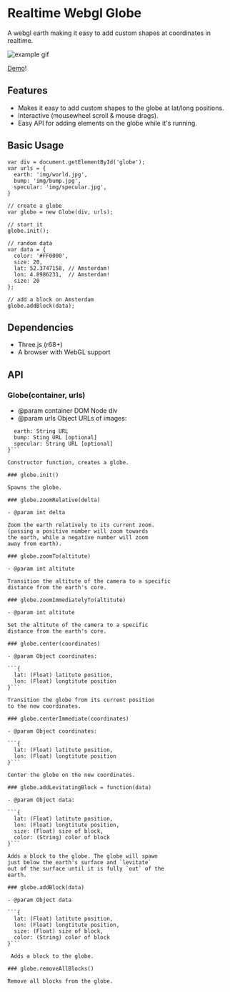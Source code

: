 # Realtime Webgl Globe

A webgl earth making it easy to add custom shapes at coordinates in realtime.

![example gif](http://mikevanrossum.nl/stuff/realtime-bitcoin-globe/realtime-globe.gif)

[Demo](http://mikevanrossum.nl/stuff/realtime-bitcoin-globe/example.html)!

## Features

- Makes it easy to add custom shapes to the globe at lat/long positions.
- Interactive (mousewheel scroll & mouse drags).
- Easy API for adding elements on the globe while it's running.

## Basic Usage

    var div = document.getElementById('globe');
    var urls = {
      earth: 'img/world.jpg',
      bump: 'img/bump.jpg',
      specular: 'img/specular.jpg',
    }

    // create a globe
    var globe = new Globe(div, urls);

    // start it
    globe.init();

    // random data
    var data = {
      color: '#FF0000',
      size: 20,
      lat: 52.3747158, // Amsterdam!
      lon: 4.8986231,  // Amsterdam!
      size: 20
    };

    // add a block on Amsterdam
    globe.addBlock(data);

## Dependencies

- Three.js (r68+)
- A browser with WebGL support

## API

### Globe(container, urls)

- @param container DOM Node div
- @param urls Object URLs of images:

```{
  earth: String URL
  bump: Sting URL [optional]
  specular: String URL [optional]
}```

Constructor function, creates a globe.

### globe.init()

Spawns the globe.

### globe.zoomRelative(delta)

- @param int delta

Zoom the earth relatively to its current zoom.
(passing a positive number will zoom towards
the earth, while a negative number will zoom 
away from earth).

### globe.zoomTo(altitute)

- @param int altitute

Transition the altitute of the camera to a specific
distance from the earth's core.

### globe.zoomImmediatelyTo(altitute)

- @param int altitute

Set the altitute of the camera to a specific
distance from the earth's core.

### globe.center(coordinates)

- @param Object coordinates:

```{
  lat: (Float) latitute position,
  lon: (Float) longtitute position
}```
 
Transition the globe from its current position
to the new coordinates.

### globe.centerImmediate(coordinates)

- @param Object coordinates:

```{
  lat: (Float) latitute position,
  lon: (Float) longtitute position
}```

Center the globe on the new coordinates.

### globe.addLevitatingBlock = function(data)

- @param Object data:
  
```{
  lat: (Float) latitute position,
  lon: (Float) longtitute position,
  size: (Float) size of block,
  color: (String) color of block
}```
   
Adds a block to the globe. The globe will spawn
just below the earth's surface and `levitate`
out of the surface until it is fully `out` of the
earth.

### globe.addBlock(data)

- @param Object data

```{
  lat: (Float) latitute position,
  lon: (Float) longtitute position,
  size: (Float) size of block,
  color: (String) color of block
}```
 
 Adds a block to the globe.

### globe.removeAllBlocks()

Remove all blocks from the globe.